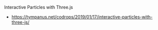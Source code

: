 
 Interactive Particles with Three.js

* https://tympanus.net/codrops/2019/01/17/interactive-particles-with-three-js/